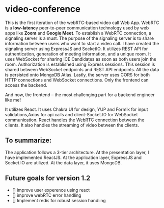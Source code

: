 # video-conference
This is the first iteration of the webRTC-based video call Web App. WebRTC is a **low-latenc**y peer-to-peer communication technology used by web apps like **Zoom** and **Google Meet**.
To establish a WebRTC connection, a signaling server is a must. The purpose of the signaling server is to share information between users who want to start a video call.
I have created the signaling server using ExpressJS and SocketIO. It utilizes REST API for authentication, generation of meeting information, and a unique room. It uses WebSocket for sharing ICE Candidates as soon as both users join the room.
Authorization is established using Express sessions. This session is shared between WebSocket endpoints and REST API endpoints.
All the data is persisted onto MongoDB Atlas.
Lastly, the server uses CORS for both HTTP connections and WebSocket connections. Only the frontend can access the backend.

And now, the frontend – the most challenging part for a backend engineer like me!

It utilizes React. It uses Chakra UI for design, YUP and Formik for input validations,Axios for api calls and client-Socket.IO for WebSocket communication.
React handles the WebRTC connection between the clients. It also handles the streaming of video between the clients.

## To summarize:
The application follows a 3-tier architecture.
At the presentation layer, I have implemented ReactJS.
At the application layer, ExpressJS and Socket.IO are utilized.
At the data layer, it uses MongoDB.

## Future goals for version 1.2
- [] improve user experence using react
- [] improve webRTC error handling
- [] Implement redis for robust session handling
